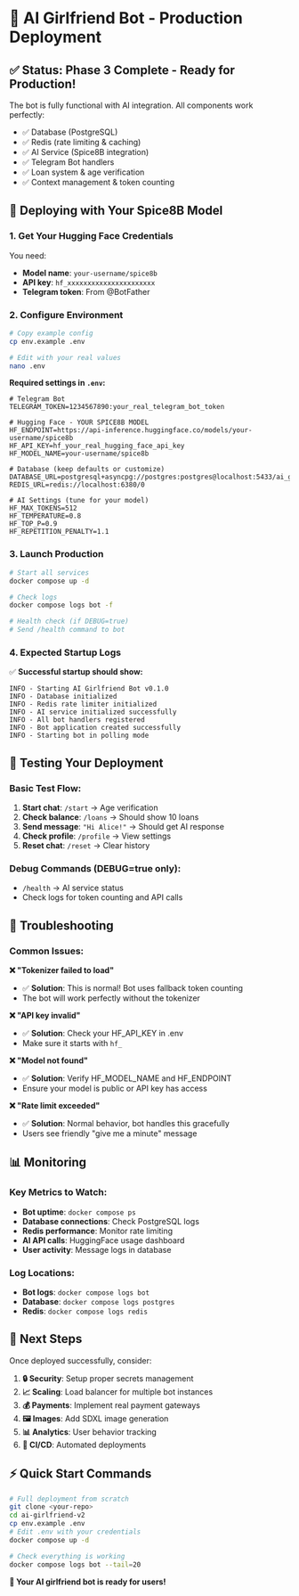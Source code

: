 # 🚀 AI Girlfriend Bot - Production Deployment

## ✅ Status: Phase 3 Complete - Ready for Production!

The bot is fully functional with AI integration. All components work perfectly:
- ✅ Database (PostgreSQL)
- ✅ Redis (rate limiting & caching)  
- ✅ AI Service (Spice8B integration)
- ✅ Telegram Bot handlers
- ✅ Loan system & age verification
- ✅ Context management & token counting

## 🤖 Deploying with Your Spice8B Model

### 1. **Get Your Hugging Face Credentials**

You need:
- **Model name**: `your-username/spice8b`
- **API key**: `hf_xxxxxxxxxxxxxxxxxxxxxx`
- **Telegram token**: From @BotFather

### 2. **Configure Environment**

```bash
# Copy example config
cp env.example .env

# Edit with your real values
nano .env
```

**Required settings in `.env`:**
```env
# Telegram Bot
TELEGRAM_TOKEN=1234567890:your_real_telegram_bot_token

# Hugging Face - YOUR SPICE8B MODEL
HF_ENDPOINT=https://api-inference.huggingface.co/models/your-username/spice8b
HF_API_KEY=hf_your_real_hugging_face_api_key
HF_MODEL_NAME=your-username/spice8b

# Database (keep defaults or customize)
DATABASE_URL=postgresql+asyncpg://postgres:postgres@localhost:5433/ai_girlfriend
REDIS_URL=redis://localhost:6380/0

# AI Settings (tune for your model)
HF_MAX_TOKENS=512
HF_TEMPERATURE=0.8
HF_TOP_P=0.9
HF_REPETITION_PENALTY=1.1
```

### 3. **Launch Production**

```bash
# Start all services
docker compose up -d

# Check logs
docker compose logs bot -f

# Health check (if DEBUG=true)
# Send /health command to bot
```

### 4. **Expected Startup Logs**

✅ **Successful startup should show:**
```
INFO - Starting AI Girlfriend Bot v0.1.0
INFO - Database initialized  
INFO - Redis rate limiter initialized
INFO - AI service initialized successfully
INFO - All bot handlers registered
INFO - Bot application created successfully
INFO - Starting bot in polling mode
```

## 🧪 Testing Your Deployment

### Basic Test Flow:
1. **Start chat**: `/start` → Age verification
2. **Check balance**: `/loans` → Should show 10 loans
3. **Send message**: `"Hi Alice!"` → Should get AI response
4. **Check profile**: `/profile` → View settings
5. **Reset chat**: `/reset` → Clear history

### Debug Commands (DEBUG=true only):
- `/health` → AI service status
- Check logs for token counting and API calls

## 🔧 Troubleshooting

### Common Issues:

**❌ "Tokenizer failed to load"**
- ✅ **Solution**: This is normal! Bot uses fallback token counting
- The bot will work perfectly without the tokenizer

**❌ "API key invalid"**  
- ✅ **Solution**: Check your HF_API_KEY in .env
- Make sure it starts with `hf_`

**❌ "Model not found"**
- ✅ **Solution**: Verify HF_MODEL_NAME and HF_ENDPOINT
- Ensure your model is public or API key has access

**❌ "Rate limit exceeded"**
- ✅ **Solution**: Normal behavior, bot handles this gracefully
- Users see friendly "give me a minute" message

## 📊 Monitoring

### Key Metrics to Watch:
- **Bot uptime**: `docker compose ps`
- **Database connections**: Check PostgreSQL logs
- **Redis performance**: Monitor rate limiting
- **AI API calls**: HuggingFace usage dashboard
- **User activity**: Message logs in database

### Log Locations:
- **Bot logs**: `docker compose logs bot`
- **Database**: `docker compose logs postgres`  
- **Redis**: `docker compose logs redis`

## 🎯 Next Steps

Once deployed successfully, consider:

1. **🔒 Security**: Setup proper secrets management
2. **📈 Scaling**: Load balancer for multiple bot instances  
3. **💰 Payments**: Implement real payment gateways
4. **🖼️ Images**: Add SDXL image generation
5. **📊 Analytics**: User behavior tracking
6. **🔄 CI/CD**: Automated deployments

## ⚡ Quick Start Commands

```bash
# Full deployment from scratch
git clone <your-repo>
cd ai-girlfriend-v2
cp env.example .env
# Edit .env with your credentials
docker compose up -d

# Check everything is working
docker compose logs bot --tail=20
```

**🎉 Your AI girlfriend bot is ready for users!** 